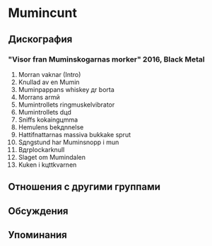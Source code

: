 # Mumincunt



## Дискография

### "Visor fran Muminskogarnas morker" 2016, Black Metal

1. Morran vaknar (Intro)
2. Knullad av en Mumin
3. Muminpappans whiskey дr borta
4. Morrans armй
5. Mumintrollets ringmuskelvibrator
6. Mumintrollets dцd
7. Sniffs kokaingцmma
8. Hemulens bekдnnelse
9. Hattifnattarnas massiva bukkake sprut
10. Sдngstund har Muminsnopp i mun
11. Bдrplockarknull
12. Slaget om Mumindalen
13. Kuken i kцttkvarnen


## Отношения с другими группами


## Обсуждения


## Упоминания

